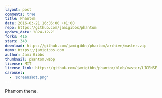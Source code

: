 ```yaml
---
layout: post
comments: true
title: Phantom
date: 2016-02-21 16:06:00 +01:00
repo: https://github.com/jamigibbs/phantom
update_date: 2024-12-21
forks: 416
stars: 343
download: https://github.com/jamigibbs/phantom/archive/master.zip
demo: https://jamigibbs.com
author: Jami Gibbs
thumbnail: phantom.webp
license: MIT
license_link: https://github.com/jamigibbs/phantom/blob/master/LICENSE
carousel:
  - 'screenshot.png'
---
```


Phantom theme.
